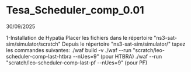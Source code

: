 # Tesa_Scheduler_comp_0.01
30/09/2025

1-Installation de Hypatia
Placer les fichiers dans le répertoire "ns3-sat-sim/simulator/scratch"
Depuis le répertoire "ns3-sat-sim/simulator/" tapez les commandes suivantes:
./waf build -v
./waf --run "scratch/leo-scheduler-comp-last-htbra --nUes=9" (pour HTBRA)
./waf --run "scratch/leo-scheduler-comp-last-pf --nUes=9" (pour PF)


